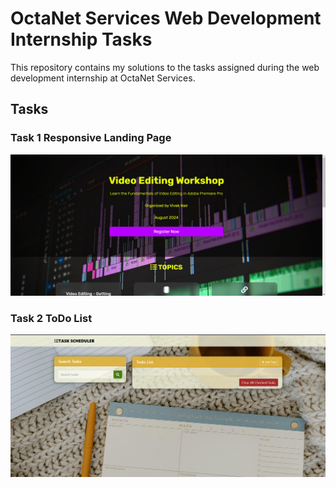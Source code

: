 # OctaNet Services Web Development Internship Tasks

This repository contains my solutions to the tasks assigned during the web development internship at OctaNet Services.

## Tasks

### Task 1 Responsive Landing Page

![Task 1 Screenshot](Screenshots/LandingPage.png)

### Task 2 ToDo List

![Task 2 Screenshot](Screenshots/Todo.png)

